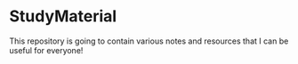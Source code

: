 # StudyMaterial

This repository is going to contain various notes and resources that I can be useful for everyone!
